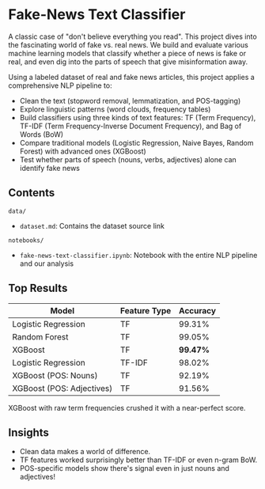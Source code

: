# Fake-News Text Classifier

A classic case of "don't believe everything you read". This project dives into the fascinating world of fake vs. real news. We build and evaluate various machine learning models that classify whether a piece of news is fake or real, and even dig into the parts of speech that give misinformation away.

Using a labeled dataset of real and fake news articles, this project applies a comprehensive NLP pipeline to:
- Clean the text (stopword removal, lemmatization, and POS-tagging)
- Explore linguistic patterns (word clouds, frequency tables)
- Build classifiers using three kinds of text features: TF (Term Frequency), TF-IDF (Term Frequency-Inverse Document Frequency), and Bag of Words (BoW)
- Compare traditional models (Logistic Regression, Naive Bayes, Random Forest) with advanced ones (XGBoost)
- Test whether parts of speech (nouns, verbs, adjectives) alone can identify fake news

## Contents 

`data/`   
- `dataset.md`: Contains the dataset source link

`notebooks/`  
- `fake-news-text-classifier.ipynb`: Notebook with the entire NLP pipeline and our analysis        

## Top Results  

| Model                      | Feature Type | Accuracy |
|----------------------------|--------------|----------|
| Logistic Regression        | TF           | 99.31%   |
| Random Forest              | TF           | 99.05%   |
| XGBoost                    | TF           | **99.47%** |
| Logistic Regression        | TF-IDF       | 98.02%   |
| XGBoost (POS: Nouns)       | TF           | 92.19%   |
| XGBoost (POS: Adjectives)  | TF           | 91.56%   |

XGBoost with raw term frequencies crushed it with a near-perfect score.

## Insights  

- Clean data makes a world of difference.
- TF features worked surprisingly better than TF-IDF or even n-gram BoW.
- POS-specific models show there's signal even in just nouns and adjectives!  
